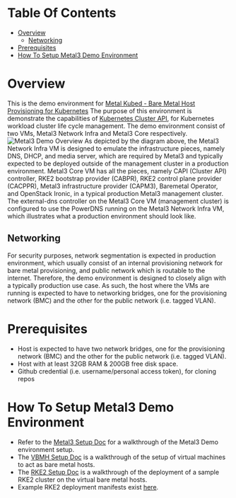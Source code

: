 # Table Of Contents

- [Overview](#overview)
  - [Networking](#networking)
- [Prerequisites](#prerequisites)
- [How To Setup Metal3 Demo Environment](#how_to_setup_metal3_demo)

# Overview <a name="overview" />

This is the demo environment for
[Metal Kubed - Bare Metal Host Provisioning for Kubernetes][metal3]
The purpose of this environment is demonstrate the capabilities
of [Kubernetes Cluster API][CAPI], for Kubernetes workload cluster
life cycle management. The demo environment consist of two VMs,
Metal3 Network Infra and Metal3 Core respectively.
![Metal3 Demo Overview](images/Metal3-Demo-Overview.png)
As depicted by the diagram above, the Metal3 Network Infra VM is designed
to emulate the infrastructure pieces, namely DNS, DHCP, and media server,
which are required by Metal3 and typically expected to be deployed outside
of the management cluster in a production environment. Metal3 Core VM has
all the pieces, namely CAPI (Cluster API) controller, RKE2 bootstrap provider
(CABPR), RKE2 control plane provider (CACPPR),
Metal3 infrastructure provider (CAPM3), Baremetal Operator, and
OpenStack Ironic, in a typical production Metal3 management cluster.
The external-dns controller on the Metal3 Core VM (management cluster)
is configured to use the PowerDNS running on the Metal3 Network Infra VM,
which illustrates what a production environment should look like.

## Networking <a name="networking" />

For security purposes, network segmentation is expected in production
environment, which usually consist of an internal provisioning network
for bare metal provisioning, and public network which is routable to
the internet. Therefore, the demo environment is designed to closely
align with a typically production use case. As such, the host where
the VMs are running is expected to have to networking bridges,
one for the provisioning network (BMC) and the other for the
public network (i.e. tagged VLAN).

# Prerequisites <a name="prerequisites" />

* Host is expected to have two network bridges, one for the provisioning
  network (BMC) and the other for the public network (i.e. tagged VLAN).
* Host with at least 32GB RAM & 200GB free disk space.
* Github credential (i.e. username/personal access token), for cloning repos

# How To Setup Metal3 Demo Environment <a name="how_to_setup_metal3_demo" />
- Refer to the [Metal3 Setup Doc](./docs/setup/metal3-setup.md) for a walkthrough of the Metal3 Demo environment setup.
- The [VBMH Setup Doc](./docs/setup/vbmh-setup.md) is a walkthrough of the setup of virtual machines to act as bare metal hosts.
- The [RKE2 Setup Doc](./docs/setup/rke2-cluster.md) is a walkthrough of the deployment of a sample RKE2 cluster on the virtual bare metal hosts.
- Example RKE2 deployment manifests exist [here](./sample-files/).


[CAPI]: https://cluster-api.sigs.k8s.io/introduction.html
[cloud_init_network_config]: https://cloudinit.readthedocs.io/en/latest/reference/network-config.html
[metal3]: https://github.com/metal3-io
